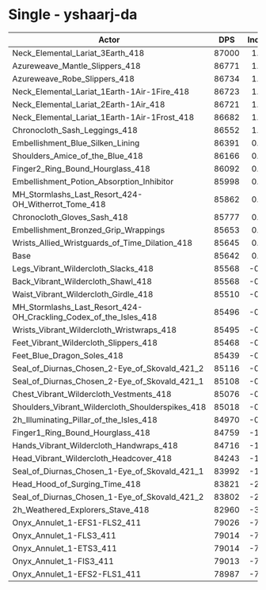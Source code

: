 # Single - yshaarj-da
| Actor | DPS | Increase |
|---|:---:|:---:|
|Neck_Elemental_Lariat_3Earth_418|87000|1.59%|
|Azureweave_Mantle_Slippers_418|86771|1.32%|
|Azureweave_Robe_Slippers_418|86734|1.28%|
|Neck_Elemental_Lariat_1Earth-1Air-1Fire_418|86723|1.26%|
|Neck_Elemental_Lariat_2Earth-1Air_418|86721|1.26%|
|Neck_Elemental_Lariat_1Earth-1Air-1Frost_418|86682|1.21%|
|Chronocloth_Sash_Leggings_418|86552|1.06%|
|Embellishment_Blue_Silken_Lining|86391|0.87%|
|Shoulders_Amice_of_the_Blue_418|86166|0.61%|
|Finger2_Ring_Bound_Hourglass_418|86092|0.52%|
|Embellishment_Potion_Absorption_Inhibitor|85998|0.42%|
|MH_Stormlashs_Last_Resort_424-OH_Witherrot_Tome_418|85862|0.26%|
|Chronocloth_Gloves_Sash_418|85777|0.16%|
|Embellishment_Bronzed_Grip_Wrappings|85653|0.01%|
|Wrists_Allied_Wristguards_of_Time_Dilation_418|85645|0.00%|
|Base|85642|0.00%|
|Legs_Vibrant_Wildercloth_Slacks_418|85568|-0.09%|
|Back_Vibrant_Wildercloth_Shawl_418|85568|-0.09%|
|Waist_Vibrant_Wildercloth_Girdle_418|85510|-0.15%|
|MH_Stormlashs_Last_Resort_424-OH_Crackling_Codex_of_the_Isles_418|85496|-0.17%|
|Wrists_Vibrant_Wildercloth_Wristwraps_418|85495|-0.17%|
|Feet_Vibrant_Wildercloth_Slippers_418|85468|-0.20%|
|Feet_Blue_Dragon_Soles_418|85439|-0.24%|
|Seal_of_Diurnas_Chosen_2-Eye_of_Skovald_421_2|85116|-0.61%|
|Seal_of_Diurnas_Chosen_2-Eye_of_Skovald_421_1|85108|-0.62%|
|Chest_Vibrant_Wildercloth_Vestments_418|85076|-0.66%|
|Shoulders_Vibrant_Wildercloth_Shoulderspikes_418|85018|-0.73%|
|2h_Illuminating_Pillar_of_the_Isles_418|84970|-0.78%|
|Finger1_Ring_Bound_Hourglass_418|84759|-1.03%|
|Hands_Vibrant_Wildercloth_Handwraps_418|84716|-1.08%|
|Head_Vibrant_Wildercloth_Headcover_418|84243|-1.63%|
|Seal_of_Diurnas_Chosen_1-Eye_of_Skovald_421_1|83992|-1.93%|
|Head_Hood_of_Surging_Time_418|83821|-2.13%|
|Seal_of_Diurnas_Chosen_1-Eye_of_Skovald_421_2|83802|-2.15%|
|2h_Weathered_Explorers_Stave_418|82960|-3.13%|
|Onyx_Annulet_1-EFS1-FLS2_411|79026|-7.72%|
|Onyx_Annulet_1-FLS3_411|79014|-7.74%|
|Onyx_Annulet_1-ETS3_411|79014|-7.74%|
|Onyx_Annulet_1-FIS3_411|79013|-7.74%|
|Onyx_Annulet_1-EFS2-FLS1_411|78987|-7.77%|
